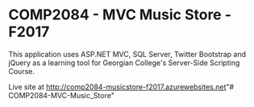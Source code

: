 <h1>COMP2084 - MVC Music Store - F2017</h1>

<p>This application uses ASP.NET MVC, SQL Server, Twitter Bootstrap and jQuery
as a learning tool for Georgian College's Server-Side Scripting Course.</p>

<p>Live site at <a href="http://comp2084-musicstore-f2017.azurewebsites.net">http://comp2084-musicstore-f2017.azurewebsites.net</a>"# COMP2084-MVC-Music_Store" 
